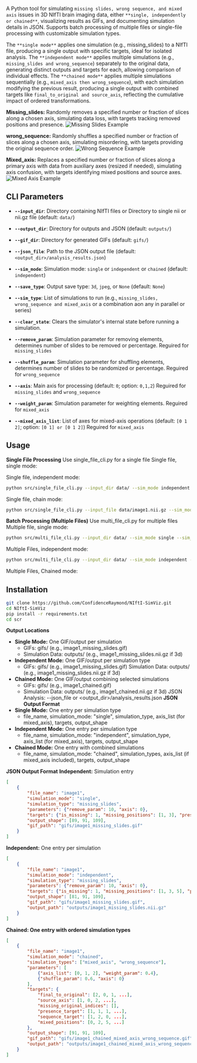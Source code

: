 

A Python tool for simulating `missing slides, wrong sequence, and mixed axis` issues in 3D NIfTI brain imaging data, either `**single, independently or chained**`, visualizing results as GIFs, and documenting simulation details in JSON. Supports batch processing of multiple files or single-file processing with customizable simulation types.

The `**single mode**` applies one simulation (e.g., missing_slides) to a NIfTI file, producing a single output with specific targets, ideal for isolated analysis. The `**independent mode**` applies multiple simulations (e.g., `missing_slides and wrong_sequence`) separately to the original data, generating distinct outputs and targets for each, allowing comparison of individual effects. The `**chained mode**` applies multiple simulations sequentially (e.g., `mixed_axis then wrong_sequence`), with each simulation modifying the previous result, producing a single output with combined targets like `final_to_original and source_axis`, reflecting the cumulative impact of ordered transformations.

**Missing_slides:** Randomly removes a specified number or fraction of slices along a chosen axis, simulating data loss, with targets tracking removed positions and presence. ![Missing Slides Example](https://github.com/ConfidenceRaymond/NIftI-SimViz/blob/main/Sample_Data/snippet.jpg)

**wrong_sequence:** Randomly shuffles a specified number or fraction of slices along a chosen axis, simulating misordering, with targets providing the original sequence order. ![Wrong Sequence Example](https://github.com/ConfidenceRaymond/NIftI-SimViz/blob/main/Sample_Data/snippet_ws.jpg)

**Mixed_axis:** Replaces a specified number or fraction of slices along a primary axis with data from auxiliary axes (resized if needed), simulating axis confusion, with targets identifying mixed positions and source axes. ![Mixed Axis Example](https://github.com/ConfidenceRaymond/NIftI-SimViz/blob/main/Sample_Data/snippet_ma.jpg)




##  CLI Parameters

* **`--input_dir`**: Directory containing NIfTI files or Directory to single nii or nii.gz file (default: `data/`)
* **`--output_dir`**: Directory for outputs and JSON (default: `outputs/`)
* **`--gif_dir`**: Directory for generated GIFs (default: `gifs/`)
* **`--json_file`**: Path to the JSON output file (default: `<output_dir>/analysis_results.json`)
* **`--sim_mode`**: Simulation mode: `single` or `independent` or `chained` (default: `independent`)
* **`--save_type`**: Output save type: `3d`, `jpeg`, or `None` (default: `None`)
* **`--sim_type`**: List of simulations to run (e.g., `missing_slides, wrong_sequence and mixed_axis` or a combination aon any in parallel or series) 
* **`--clear_state`**: Clears the simulator's internal state before running a simulation.

* **`--remove_param`**: Simulation parameter for removing elements, determines number of slides to be removed or percentage. Reguired for `missing_slides`
* **`--shuffle_param`**: Simulation parameter for shuffling elements, determines number of slides to be randomized or percentage. Reguired for `wrong_sequence`
* **`--axis`**: Main axis for processing (default: `0`; option: `0,1,2`) Reguired for `missing_slides` and `wrong_sequence`
* **`--weight_param`**: Simulation parameter for weighting elements. Reguired for `mixed_axis`
* **`--mixed_axis_list`**: List of axes for mixed-axis operations (default: `[0 1 2]`; option: `[0 1] or [0 1 2]`) Reguired for `mixed_axis`

##  Usage
**Single File Processing**
Use single_file_cli.py for a single file
Single file, single mode:

Single file, independent mode:
```bash
python src/single_file_cli.py --input_dir data/ --sim_mode independent --sim_type wrong_sequence mixed_axis --shuffle_param 0.7 --weight_param 0.4
```

Single file, chain mode:
```bash
python src/single_file_cli.py --input_file data/image1.nii.gz --sim_mode chained --sim_type mixed_axis wrong_sequence --weight_param 0.4 --shuffle_param 0.6
```

**Batch Processing (Multiple Files)**
Use multi_file_cli.py for multiple files
Multiple file, single mode:
```bash
python src/multi_file_cli.py --input_dir data/ --sim_mode single --sim_type wrong_sequence --shuffle_param 0.7
```

Multiple Files, independent mode:
```bash
python src/multi_file_cli.py --input_dir data/ --sim_mode independent --sim_type missing_slides mixed_axis --remove_param 8 --weight_param 0.4
```

Multiple Files, Chained mode:

## Installation
```bash
git clone https://github.com/ConfidenceRaymond/NIftI-SimViz.git
cd NIftI-SimViz
pip install -r requirements.txt
cd scr
```


**Output Locations**
* **Single Mode:** One GIF/output per simulation
    * GIFs: gifs/ (e.g., image1_missing_slides.gif)
    * Simulation Data: outputs/ (e.g., image1_missing_slides.nii.gz if 3d)
* **Independent Mode:** One GIF/output per simulation type
    * GIFs: gifs/ (e.g., image1_missing_slides.gif)
Simulation Data: outputs/ (e.g., image1_missing_slides.nii.gz if 3d)
* **Chained Mode:** One GIF/output combining selected simulations
    * GIFs: gifs/ (e.g., image1_chained.gif)
    * Simulation Data: outputs/ (e.g., image1_chained.nii.gz if 3d)
JSON Analysis: --json_file or <output_dir>/analysis_results.json
**JSON Output Format**
* **Single Mode:** One entry per simulation type
    * file_name, simulation_mode: "single", simulation_type, axis_list (for mixed_axis), targets, output_shape
* **Independent Mode:** One entry per simulation type
    * file_name, simulation_mode: "independent", simulation_type, axis_list (for mixed_axis), targets, output_shape
* **Chained Mode:** One entry with combined simulations
    * file_name, simulation_mode: "chained", simulation_types, axis_list (if mixed_axis included), targets, output_shape


**JSON Output Format**
**Independent:** Simulation entry
```json
[
    {
        "file_name": "image1",
        "simulation_mode": "single",
        "simulation_type": "missing_slides",
        "parameters": {"remove_param": 10, "axis": 0},
        "targets": {"is_missing": 1, "missing_positions": [1, 3], "presence_target": [1, 0, 1, ...], "sequence_target": [0, 2, ...]},
        "output_shape": [89, 91, 109],
        "gif_path": "gifs/image1_missing_slides.gif"
    }
]
```

**Independent:** One entry per simulation
```json
[
    {
        "file_name": "image1",
        "simulation_mode": "independent",
        "simulation_type": "missing_slides",
        "parameters": {"remove_param": 10, "axis": 0},
        "targets": {"is_missing": 1, "missing_positions": [1, 3, 5], "presence_target": [1, 0, 1, ...], "sequence_target": [0, 2, 4, ...]},
        "output_shape": [81, 91, 109],
        "gif_path": "gifs/image1_missing_slides.gif",
        "output_path": "outputs/image1_missing_slides.nii.gz"
    }
]
```

**Chained: One entry with ordered simulation types**
```json
[
    {
        "file_name": "image1",
        "simulation_mode": "chained",
        "simulation_types": ["mixed_axis", "wrong_sequence"],
        "parameters": [
            {"axis_list": [0, 1, 2], "weight_param": 0.4},
            {"shuffle_param": 0.6, "axis": 0}
        ],
        "targets": {
            "final_to_original": [2, 0, 1, ...],
            "source_axis": [1, 0, 2, ...],
            "missing_original_indices": [],
            "presence_target": [1, 1, 1, ...],
            "sequence_target": [1, 2, 0, ...],
            "mixed_positions": [0, 2, 5, ...]
        },
        "output_shape": [91, 91, 109],
        "gif_path": "gifs/image1_chained_mixed_axis_wrong_sequence.gif",
        "output_path": "outputs/image1_chained_mixed_axis_wrong_sequence.nii.gz"
    }
]
```